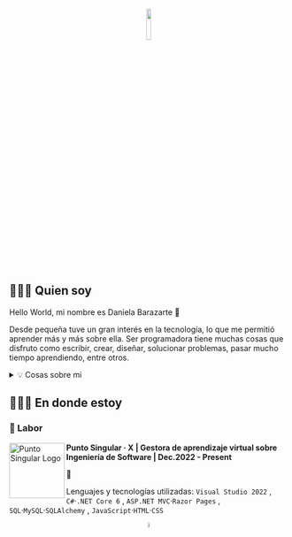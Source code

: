 <p align="center">
<img height="auto" width="12%" src="https://github.com/danielabarazarte/danielabarazarte/blob/main/logo/gif/2g.gif?raw=true"/>
<p>
  
## 👩🏼‍💻 Quien soy

Hello World, mi nombre es Daniela Barazarte 🤍

Desde pequeña tuve un gran interés en la tecnología, lo que me permitió aprender más y más sobre ella. Ser programadora tiene muchas cosas que disfruto como escribir, crear, diseñar, solucionar problemas, pasar mucho tiempo aprendiendo, entre otros.
<p>
<div>
<details>
  <summary> 💡 Cosas sobre mi</summary>

- 🇻🇪 Actualmente vivo en el país en el que nací, Venezuela

- 🐍 Puedo hablar Inglés, Portugués, Chino Mandarín... ¡y Python también!

- La primera vez que toqué un IDE fue en Diciembre del 2021, era Visual Studio Code

</details>
<p>
 
## 👷🏼‍♀️ En donde estoy
  
### 💼 Labor
  
<img align="left" height="100px" width="100px" alt="Punto Singular Logo" src="https://github.com/danielabarazarte/danielabarazarte/blob/main/work_experience/punto_singular.png?raw=true"/>

**Punto Singular · X | Gestora de aprendizaje virtual sobre Ingeniería de Software | Dec.2022 - Present**

🤍

Lenguajes y tecnologías utilizadas: `Visual Studio 2022` , `C#`·`.NET Core 6` , `ASP.NET MVC`·`Razor Pages` , `SQL`·`MySQL`·`SQLAlchemy` , `JavaScript`·`HTML`·`CSS`
 

<p align="center">
<img height="auto" width="5%" alt="Daniela Barazarte Logo (in GIF)" src="https://github.com/danielabarazarte/danielabarazarte/blob/main/logo/gif/Black2White.gif?raw=true"/>
</p>
